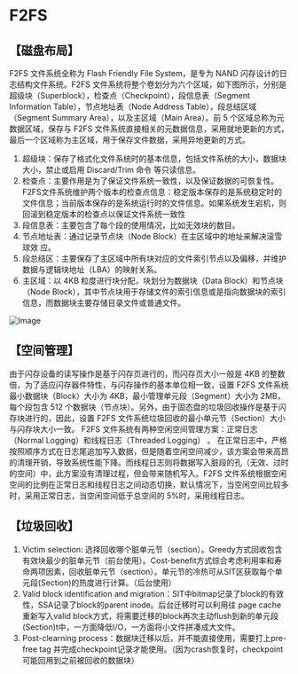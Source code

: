 # F2FS

## 【磁盘布局】
F2FS 文件系统全称为 Flash Friendly File System，是专为 NAND 闪存设计的日志结构文件系统。F2FS 文件系统将整个卷划分为六个区域，如下图所示，分别是超级块（Superblock），检查点（Checkpoint），段信息表（Segment Information Table），节点地址表（Node Address Table），段总结区域（Segment Summary Area），以及主区域（Main Area）。前 5 个区域总称为元数据区域，保存与 F2FS 文件系统直接相关的元数据信息，采用就地更新的方式，最后一个区域称为主区域，用于保存文件数据，采用异地更新的方式。
1)	超级块：保存了格式化文件系统时的基本信息，包括文件系统的大小，数据块大小，禁止或启用 Discard/Trim 命令 等只读信息。 
2)	检查点：主要作用是为了保证文件系统一致性，以及保证数据的可恢复性。F2FS文件系统维护两个版本的检查点信息：稳定版本保存的是系统稳定时的文件信息；当前版本保存的是系统运行时的文件信息。如果系统发生宕机，则回滚到稳定版本的检查点以保证文件系统一致性
3)	段信息表：主要包含了每个段的使用情况，比如无效块的数目。 
4)	节点地址表：通过记录节点块（Node Block）在主区域中的地址来解决滚雪球效
应。 
5)	段总结区：主要保存了主区域中所有块对应的文件索引节点以及偏移，并维护数据与逻辑块地址（LBA）的映射关系。 
6)	主区域：以 4KB 粒度进行块分配，块划分为数据块（Data Block）和节点块（Node Block），其中节点块用于存储文件的索引信息或是指向数据块的索引信息，而数据块主要存储目录文件或普通文件。
 
![Image](https://user-images.githubusercontent.com/33679152/170817421-0ccb17ea-8cb3-45e2-b4f9-9a375e40bd9c.png)


## 【空间管理】
由于闪存设备的读写操作是基于闪存页进行的，而闪存页大小一般是 4KB 的整数倍，为了适应闪存器件特性，与闪存操作的基本单位相一致，设置 F2FS 文件系统最小数据块（Block）大小为 4KB，最小管理单元段（Segment）大小为 2MB，每个段包含 512 个数据块（节点块）。另外，由于固态盘的垃圾回收操作是基于闪存块进行的，因此，设置 F2FS 文件系统垃圾回收的最小单元节（Section）大小与闪存块大小一致。
F2FS 文件系统有两种空闲空间管理方案：正常日志（Normal Logging）和线程日志（Threaded Logging） 。 
在正常日志中，严格按照顺序方式在日志尾追加写入数据，但是随着空闲空间减少，该方案会带来高昂的清理开销，导致系统性能下降。而线程日志则将数据写入脏段的孔（无效、过时的空间）中，此方案没有清理过程，但会带来随机写入。F2FS 文件系统根据空闲空间的比例在正常日志和线程日志之间动态切换，默认情况下，当空闲空间比较多时，采用正常日志，当空闲空间低于总空间的 5%时，采用线程日志。

## 【垃圾回收】
1)	Victim selection: 选择回收哪个脏单元节（section）。Greedy方式回收包含有效块最少的脏单元节（前台使用）。Cost-benefit方式综合考虑利用率和寿命两项因素，回收脏单元节（section）。单元节的冷热可从SIT区获取每个单元段(Section)的热度进行计算。（后台使用）
2)	Valid block identification and migration：SIT中bitmap记录了block的有效性，SSA记录了block的parent inode。后台迁移时可以利用往 page cache重新写入valid block方式，将需要迁移的block再次主动flush到新的单元段(Section)t中，一方面降低I/O，一方面将小文件拼凑成大文件。
3)	Post-clearning process：数据块迁移以后，并不能直接使用，需要打上pre-free tag 并完成checkpoint记录才能使用。（因为crash恢复时，checkpoint可能回用到之前被回收的数据块） 
